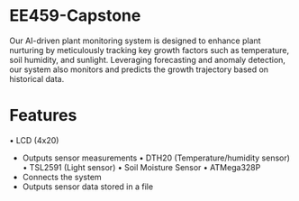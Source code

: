 # EE459-Capstone
Our AI-driven plant monitoring system is designed to enhance plant nurturing by meticulously tracking key growth factors such as temperature, soil humidity, and sunlight. Leveraging forecasting and anomaly detection, our system also monitors and predicts the growth trajectory based on historical data.  

# Features
• LCD (4x20)
  - Outputs sensor measurements
• DTH20 (Temperature/humidity sensor)
• TSL2591 (Light sensor)
• Soil Moisture Sensor
• ATMega328P
  - Connects the system
  - Outputs sensor data stored in a file

